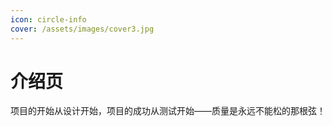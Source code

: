 ```yaml
---
icon: circle-info
cover: /assets/images/cover3.jpg
---
```


# 介绍页

项目的开始从设计开始，项目的成功从测试开始——质量是永远不能松的那根弦！
